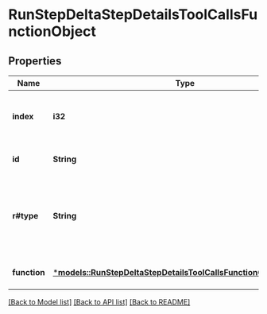# RunStepDeltaStepDetailsToolCallsFunctionObject

## Properties
Name | Type | Description | Notes
------------ | ------------- | ------------- | -------------
**index** | **i32** | The index of the tool call in the tool calls array. | 
**id** | **String** | The ID of the tool call object. | [optional] [default to None]
**r#type** | **String** | The type of tool call. This is always going to be `function` for this type of tool call. | 
**function** | [***models::RunStepDeltaStepDetailsToolCallsFunctionObjectFunction**](RunStepDeltaStepDetailsToolCallsFunctionObject_function.md) |  | [optional] [default to None]

[[Back to Model list]](../README.md#documentation-for-models) [[Back to API list]](../README.md#documentation-for-api-endpoints) [[Back to README]](../README.md)


